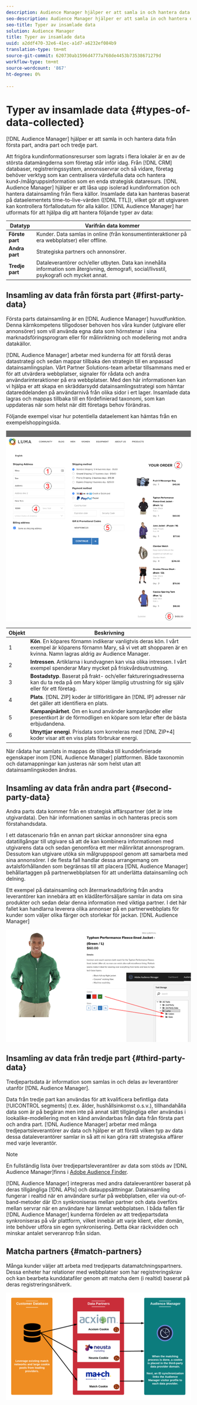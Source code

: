 ```yaml
---
description: Audience Manager hjälper er att samla in och hantera data från första part, andra part och tredje part.
seo-description: Audience Manager hjälper er att samla in och hantera data från första part, andra part och tredje part.
seo-title: Typer av insamlade data
solution: Audience Manager
title: Typer av insamlade data
uuid: a2ddf470-32e6-41ec-a1d7-a6232ef084b9
translation-type: tm+mt
source-git-commit: 620730ab1596d4777a768de4453b73538671279d
workflow-type: tm+mt
source-wordcount: '867'
ht-degree: 0%

---
```



# Typer av insamlade data {#types-of-data-collected}

[!DNL Audience Manager] hjälper er att samla in och hantera data från första part, andra part och tredje part.

Att frigöra kundinformationsresurser som lagrats i flera lokaler är en av de största datamängderna som företag står inför idag. Från [!DNL CRM] databaser, registreringssystem, annonsservrar och så vidare, företag behöver verktyg som kan centralisera värdefulla data och hantera kund-/målgruppsinformation som en enda strategisk dataresurs. [!DNL Audience Manager] hjälper er att låsa upp isolerad kundinformation och hantera datainsamling från flera källor. Insamlade data kan hanteras baserat på dataelementets time-to-live-värden ([!DNL TTL]), vilket gör att utgivaren kan kontrollera förfallodatum för alla källor. [!DNL Audience Manager] har utformats för att hjälpa dig att hantera följande typer av data:

| Datatyp | Varifrån data kommer |
|---|---|
| **Förste part** | Kunder. Data samlas in online (från konsumentinteraktioner på era webbplatser) eller offline. |
| **Andra part** | Strategiska partners och annonsörer. |
| **Tredje part** | Dataleverantörer och/eller utbyten. Data kan innehålla information som återgivning, demografi, social/livsstil, psykografi och mycket annat. |

## Insamling av data från första part {#first-party-data}

Första parts datainsamling är en [!DNL Audience Manager] huvudfunktion. Denna kärnkompetens tillgodoser behoven hos våra kunder (utgivare eller annonsörer) som vill använda egna data som hörnstenar i sina marknadsföringsprogram eller för målinriktning och modellering mot andra datakällor.

[!DNL Audience Manager] arbetar med kunderna för att förstå deras datastrategi och sedan mappar tillbaka den strategin till en anpassad datainsamlingsplan. Vårt Partner Solutions-team arbetar tillsammans med er för att utvärdera webbplatser, signaler för rådata och andra användarinteraktioner på era webbplatser. Med den här informationen kan vi hjälpa er att skapa en skräddarsydd datainsamlingsstrategi som hämtar datareddelanden på användarnivå från olika sidor i ert lager. Insamlade data lagras och mappas tillbaka till en fördefinierad taxonomi, som kan uppdateras när som helst när ditt företags behov förändras.

Följande exempel visar hur potentiella dataelement kan hämtas från en exempelshoppingsida.

![kundvagnsdata](assets/shopping-cart-data.png)

| Objekt | Beskrivning |
|---|---|
| 1 | **Kön**. En köpares förnamn indikerar vanligtvis deras kön. I vårt exempel är köparens förnamn Mary, så vi vet att shopparen är en kvinna. Namn lagras aldrig av Audience Manager. |
| 2 | **Intressen**. Artiklarna i kundvagnen kan visa olika intressen. I vårt exempel spenderar Mary mycket på friskvårdsutrustning. |
| 3 | **Bostadstyp**. Baserat på frakt- och/eller faktureringsadresserna kan du ta reda på om Mary köper lämplig utrustning för sig själv eller för ett företag. |
| 4 | **Plats**. [!DNL ZIP] koder är tillförlitligare än [!DNL IP] adresser när det gäller att identifiera en plats. |
| 5 | **Kampanjnärhet**. Om en kund använder kampanjkoder eller presentkort är de förmodligen en köpare som letar efter de bästa erbjudandena. |
| 6 | **Utnyttjar energi**. Prisdata som korreleras med [!DNL ZIP+4] koder visar att en viss plats förbrukar energi. |

När rådata har samlats in mappas de tillbaka till kunddefinierade egenskaper inom [!DNL Audience Manager] plattformen. Både taxonomin och datamappningar kan justeras när som helst utan att datainsamlingskoden ändras.

## Insamling av data från andra part {#second-party-data}

Andra parts data kommer från en strategisk affärspartner (det är inte utgivardata). Den här informationen samlas in och hanteras precis som förstahandsdata.

I ett datascenario från en annan part skickar annonsörer sina egna datatillgångar till utgivare så att de kan kombinera informationen med utgivarens data och sedan genomföra ett mer målinriktat annonsprogram. Dessutom kan utgivare utöka sin målgruppspool genom att samarbeta med sina annonsörer. I de flesta fall handlar dessa arrangemang om avtalsförhållanden som begränsas till att placera [!DNL Audience Manager] behållartaggen på partnerwebbplatsen för att underlätta datainsamling och delning.

Ett exempel på datainsamling och återmarknadsföring från andra leverantörer kan innebära att en klädåterförsäljare samlar in data om sina produkter och sedan delar denna information med viktiga partner. I det här fallet kan handlarna leverera olika annonser på en partnerwebbplats för kunder som väljer olika färger och storlekar för jackan. [!DNL Audience Manager]

![](assets/shopping-cart-traits.png)

## Insamling av data från tredje part {#third-party-data}

Tredjepartsdata är information som samlas in och delas av leverantörer utanför [!DNL Audience Manager].

Data från tredje part kan användas för att kvalificera befintliga data [!UICONTROL segments] (t.ex. ålder, hushållsinkomst o.s.v.), tillhandahålla data som är på begäran men inte på annat sätt tillgängliga eller användas i lookalike-modellering mot en känd användarbas från data från första part och andra part. [!DNL Audience Manager] arbetar med många tredjepartsleverantörer av data och hjälper er att förstå vilken typ av data dessa dataleverantörer samlar in så att ni kan göra rätt strategiska affärer med varje leverantör.

>[!NOTE]
>
>En fullständig lista över tredjepartsleverantörer av data som stöds av [!DNL Audience Manager]finns i [Adobe Audience Finder](https://www.adobe-audience-finder.com/).

[!DNL Audience Manager] integreras med andra dataleverantörer baserat på deras tillgängliga [!DNL APIs] och datauppsättningar. Datainsamling fungerar i realtid när en användare surfar på webbplatsen, eller via out-of-band-metoder där ID:n synkroniseras mellan partner och data överförs mellan servrar när en användare har lämnat webbplatsen. I båda fallen får [!DNL Audience Manager] kunderna fördelen av att tredjepartsdata synkroniseras på vår plattform, vilket innebär att varje klient, eller domän, inte behöver utföra sin egen synkronisering. Detta ökar räckvidden och minskar antalet serveranrop från sidan.

## Matcha partners {#match-partners}

Många kunder väljer att arbeta med tredjeparts datamatchningspartners. Dessa enheter har relationer med webbplatser som har registreringskrav och kan bearbeta kunddatafiler genom att matcha dem (i realtid) baserat på deras registreringsnätverk.

![data-provider-match](assets/data-provider-match.png)

